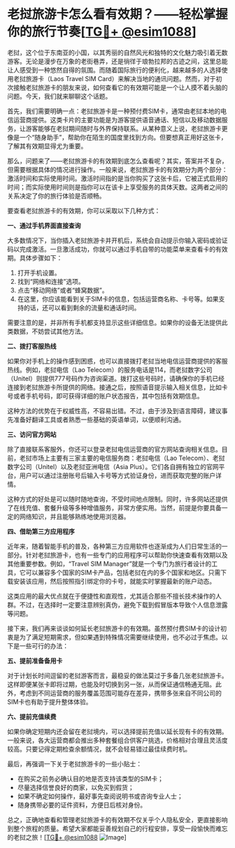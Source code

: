 # 老挝旅游卡怎么看有效期？——轻松掌握你的旅行节奏[[TG💪+ @esim1088](https://t.me/s/esim1088)]

老挝，这个位于东南亚的小国，以其秀丽的自然风光和独特的文化魅力吸引着无数游客。无论是漫步在万象的老街巷弄，还是徜徉于琅勃拉邦的古迹之间，这里总能让人感受到一种悠然自得的氛围。而随着国际旅行的便利化，越来越多的人选择使用老挝旅游卡（Laos Travel SIM Card）来解决当地的通讯问题。然而，对于初次接触老挝旅游卡的朋友来说，如何查看它的有效期可能是一个让人摸不着头脑的问题。今天，我们就来聊聊这个话题。

首先，我们需要明确一点：老挝旅游卡是一种预付费SIM卡，通常由老挝本地的电信运营商提供。这类卡片的主要功能是为游客提供语音通话、短信以及移动数据服务，让游客能够在老挝期间随时与外界保持联系。从某种意义上说，老挝旅游卡更像是一个“随身助手”，帮助你在陌生的国度里找到方向。但要想真正用好这张卡，了解其有效期显得尤为重要。

那么，问题来了——老挝旅游卡的有效期到底怎么查看呢？其实，答案并不复杂，但需要根据具体的情况进行操作。一般来说，老挝旅游卡的有效期分为两个部分：激活时间和实际使用时间。激活时间指的是当你购买了这张卡后，它被正式启用的时间；而实际使用时间则是指你可以在该卡上享受服务的具体天数。这两者之间的关系决定了你的旅行体验是否顺畅。

要查看老挝旅游卡的有效期，你可以采取以下几种方式：

**一、通过手机界面直接查询**

大多数情况下，当你插入老挝旅游卡并开机后，系统会自动提示你输入密码或验证码以完成激活。一旦激活成功，你就可以通过手机自带的功能菜单来查看卡的有效期。具体步骤如下：

1. 打开手机设置。
2. 找到“网络和连接”选项。
3. 点击“移动网络”或者“蜂窝数据”。
4. 在这里，你应该能看到关于SIM卡的信息，包括运营商名称、卡号等。如果支持的话，还可以看到剩余的流量和通话时间。

需要注意的是，并非所有手机都支持显示这些详细信息。如果你的设备无法提供此类数据，不妨尝试其他方法。

**二、拨打客服热线**

如果你对手机上的操作感到困惑，也可以直接拨打老挝当地电信运营商提供的客服热线。例如，老挝电信（Lao Telecom）的服务电话是114，而老挝数字公司（Unitel）则提供777号码作为咨询渠道。拨打这些号码时，请确保你的手机已经连接到老挝旅游卡所提供的网络。接通之后，按照语音提示输入相关信息，比如卡号或者手机号码，即可获得详细的账户状态报告，其中包括有效期信息。

这种方法的优势在于权威性高，不容易出错。不过，由于涉及到语言障碍，建议事先准备好翻译工具或者熟悉一些基础的英语单词，以便顺利沟通。

**三、访问官方网站**

除了直接联系客服外，你还可以登录老挝电信运营商的官方网站查询相关信息。目前，老挝市场上主要有三家主要的电信服务商：老挝电信（Lao Telecom）、老挝数字公司（Unitel）以及老挝亚洲电信（Asia Plus）。它们各自拥有独立的官网平台，用户可以通过注册账号后输入卡号等方式验证身份，进而获取完整的账户详情。

这种方式的好处是可以随时随地查询，不受时间地点限制。同时，许多网站还提供了在线充值、套餐升级等多种增值服务，非常方便实用。当然，前提是你要具备一定的网络知识，并且能够熟练地使用浏览器。

**四、借助第三方应用程序**

近年来，随着智能手机的普及，各种第三方应用软件也逐渐成为人们日常生活的一部分。针对老挝旅游卡，也有一些专门的应用程序可以帮助你快速查看有效期以及其他重要参数。例如，“Travel SIM Manager”就是一个专门为旅行者设计的工具，它可以兼容多个国家的SIM卡产品，包括老挝在内的多个国家和地区。只需下载安装该应用，然后按照指引绑定你的卡号，就能实时掌握最新的账户动态。

这类应用的最大优点就在于便捷性和直观性，尤其适合那些不擅长技术操作的人群。不过，在选择时一定要注意辨别真伪，避免下载到假冒版本导致个人信息泄露等问题。

接下来，我们再来谈谈如何延长老挝旅游卡的有效期。虽然预付费SIM卡的设计初衷是为了满足短期需求，但如果遇到特殊情况需要继续使用，也不必过于焦虑。以下是一些可行的办法：

**五、提前准备备用卡**

对于计划长时间逗留的老挝游客而言，最稳妥的做法莫过于多备几张老挝旅游卡。这样即便某张卡即将过期，也能及时切换到另一张，从而保证通信畅通无阻。此外，考虑到不同运营商的服务覆盖范围可能存在差异，携带多张来自不同公司的SIM卡也有助于提升整体体验。

**六、提前充值续费**

如果你确定短期内还会留在老挝境内，可以选择提前充值以延长现有卡的有效期。一般来说，各大运营商都会推出多种套餐组合供客户挑选，价格相对合理且灵活度较高。只要记得定期检查余额情况，就不会轻易错过最佳续费时机。

最后，再强调一下关于老挝旅游卡的一些小贴士：

- 在购买之前务必确认目的地是否支持该类型的SIM卡；
- 尽量选择信誉良好的商家，以免买到假货；
- 如果不确定如何操作，最好事先查阅说明书或咨询专业人士；
- 随身携带必要的证件资料，方便日后核对身份。

总之，正确地查看和管理老挝旅游卡的有效期不仅关乎个人隐私安全，更直接影响到整个旅程的质量。希望大家都能妥善规划自己的行程安排，享受一段愉快而难忘的老挝之旅！[[TG💪+ @esim1088](https://t.me/s/esim1088) ![Image](https://i.postimg.cc/4NQfJmqS/Snipaste-2025-05-13-00-14-12.png)]
